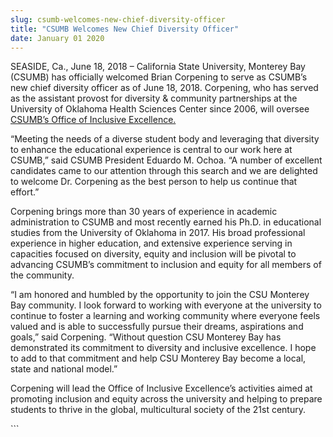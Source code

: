 ```yaml
---
slug: csumb-welcomes-new-chief-diversity-officer
title: "CSUMB Welcomes New Chief Diversity Officer"
date: January 01 2020
---
```


 
<p>
  SEASIDE, Ca., June 18, 2018 – California State University, Monterey Bay
  (CSUMB) has officially welcomed Brian Corpening to serve as CSUMB’s new chief
  diversity officer as of June 18, 2018. Corpening, who has served as the
  assistant provost for diversity &amp; community partnerships at the University
  of Oklahoma Health Sciences Center since 2006, will oversee
  <a href="https://csumb.edu/diversity"
    >CSUMB’s Office of Inclusive Excellence.</a
  >
</p>
<p>
  “Meeting the needs of a diverse student body and leveraging that diversity to
  enhance the educational experience is central to our work here at CSUMB,” said
  CSUMB President Eduardo M. Ochoa. “A number of excellent candidates came to
  our attention through this search and we are delighted to welcome Dr.
  Corpening as the best person to help us continue that effort.”
</p>
<p>
  Corpening brings more than 30 years of experience in academic administration
  to CSUMB and most recently earned his Ph.D. in educational studies from the
  University of Oklahoma in 2017. His broad professional experience in higher
  education, and extensive experience serving in capacities focused on
  diversity, equity and inclusion will be pivotal to advancing CSUMB’s
  commitment to inclusion and equity for all members of the community.
</p>
<p>
  “I am honored and humbled by the opportunity to join the CSU Monterey Bay
  community. I look forward to working with everyone at the university to
  continue to foster a learning and working community where everyone feels
  valued and is able to successfully pursue their dreams, aspirations and
  goals,” said Corpening. “Without question CSU Monterey Bay has demonstrated
  its commitment to diversity and inclusive excellence. I hope to add to that
  commitment and help CSU Monterey Bay become a local, state and national
  model.”
</p>
<p>
  Corpening will lead the Office of Inclusive Excellence’s activities aimed at
  promoting inclusion and equity across the university and helping to prepare
  students to thrive in the global, multicultural society of the 21st century.
</p>
```
